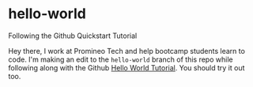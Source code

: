 # hello-world
Following the Github Quickstart Tutorial

Hey there, I work at Promineo Tech and help bootcamp students learn to code. I'm making an edit to the ```hello-world``` branch of this repo while following along with the Github [Hello World Tutorial](https://docs.github.com/en/get-started/quickstart/hello-world). You should try it out too. 
